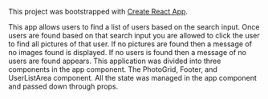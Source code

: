 This project was bootstrapped with [Create React App](https://github.com/facebook/create-react-app).

This app allows users to find a list of users based on the search input. Once users are found based on that search input you are allowed to click the user to find all pictures of that user. If no pictures are found then
a message of no images found is displayed. If no users is found then a message of no users are found appears. This application was divided into three components in the app component. The PhotoGrid, Footer, and UserListArea component. All the state was managed in the app component and passed down through props.  
